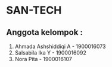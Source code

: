# SAN-TECH

## Anggota kelompok :
1. Ahmada Ashshiddiqi A - 1900016073
2. Salsabila Ika Y - 1900016092
3. Nora Pita - 1900016107
